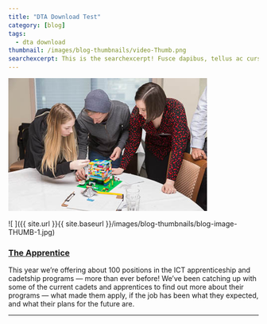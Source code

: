 ```yaml
---
title: "DTA Download Test"
category: [blog]
tags:
  - dta download
thumbnail: /images/blog-thumbnails/video-Thumb.png
searchexcerpt: This is the searchexcerpt! Fusce dapibus, tellus ac cursus commodo, tortor mauris condimentum nibh, ut fermentum massa justo sit amet risus. Sed posuere consectetur est at lobortis. Donec id elit non mi porta gravida at eget metus.
---
```


![Thumbnail](/images/blog-thumbnails/blog-image-THUMB-1.jpg)

![ ]({{ site.url }}{{ site.baseurl }}/images/blog-thumbnails/blog-image-THUMB-1.jpg)

### [The Apprentice](https://www.dta.gov.au/blog/the-apprentice/)

This year we’re offering about 100 positions in the ICT apprenticeship and cadetship programs — more than ever before! We’ve been catching up with some of the current cadets and apprentices to find out more about their programs — what made them apply, if the job has been what they expected, and what their plans for the future are.

***
